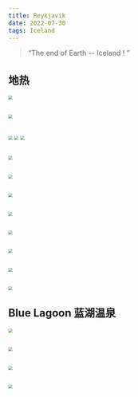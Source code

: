 ```yaml
---
title: Reykjavik
date: 2022-07-30
tags: Iceland
---
```



> “The end of Earth -- Iceland ! ”



##  地热

<img src="20220730/20220730-1.jpg" alt=" " style="zoom:50%;" />

##

<img src="20220730/20220730-2.jpg" alt=" " style="zoom:50%;" />

##

<img src="20220730/20220730-3.jpg" alt=" " style="zoom:50%;" />

<img src="20220730/20220730-5.jpg" alt=" " style="zoom:50%;" />

<img src="20220730/20220730-5.jpg" alt=" " style="zoom:50%;" />

##

<img src="20220730/20220730-6.jpg" alt=" " style="zoom:50%;" />

##

<img src="20220730/20220730-7.jpg" alt=" " style="zoom:50%;" />



##

<img src="20220730/20220730-8.jpg" alt=" " style="zoom:50%;" />



##

<img src="20220730/20220730-9.jpg" alt=" " style="zoom:50%;" />

##

<img src="20220730/20220730-10.jpg" alt=" " style="zoom:50%;" />



##

<img src="20220730/20220730-11.jpg" alt=" " style="zoom:50%;" />



##

<img src="20220730/20220730-12.jpg" alt=" " style="zoom:50%;" />

##

<img src="20220730/20220730-13.jpg" alt=" " style="zoom:50%;" />


## Blue Lagoon 蓝湖温泉

<img src="20220730/20220730-14.jpg" alt=" " style="zoom:50%;" />



##

<img src="20220730/20220730-15.jpg" alt=" " style="zoom:50%;" />

##

<img src="20220730/20220730-16.jpg" alt=" " style="zoom:50%;" />



##

<img src="20220730/20220730-17.jpg" alt=" " style="zoom:50%;" />











